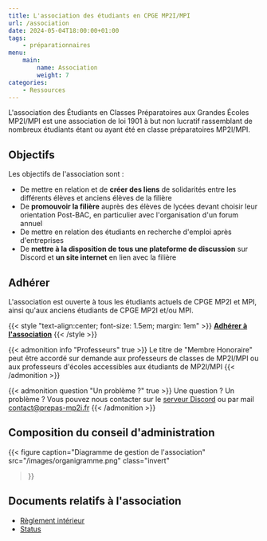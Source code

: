 ```yaml
---
title: L'association des étudiants en CPGE MP2I/MPI
url: /association
date: 2024-05-04T18:00:00+01:00
tags:
    - préparationnaires
menu:
    main:
        name: Association
        weight: 7
categories:
    - Ressources
---
```


L'association des Étudiants en Classes Préparatoires aux Grandes Écoles MP2I/MPI est une association de loi 1901 à but non lucratif rassemblant de nombreux étudiants étant ou ayant été en classe préparatoires MP2I/MPI.

## Objectifs

Les objectifs de l'association sont :

- De mettre en relation et de **créer des liens** de solidarités entre les différents élèves et anciens élèves de la filière
- De **promouvoir la filière** auprès des élèves de lycées devant choisir leur orientation Post-BAC, en particulier avec l'organisation d'un forum annuel
- De mettre en relation des étudiants en recherche d'emploi après d'entreprises
- De **mettre à la disposition de tous une plateforme de discussion** sur Discord et **un site internet** en lien avec la filière

## Adhérer

L'association est ouverte à tous les étudiants actuels de CPGE MP2I et MPI, ainsi qu'aux anciens étudiants de CPGE MP2I et/ou MPI.

{{< style "text-align:center; font-size: 1.5em; margin: 1em" >}}
**[Adhérer à l'association](https://www.helloasso.com/associations/association-des-etudiants-en-classes-preparatoires-aux-grandes-ecoles-mp2i-mpi/adhesions/adhesion-annuelle/widget)**
{{< /style >}}

{{< admonition info "Professeurs" true >}}
Le titre de "Membre Honoraire" peut être accordé sur demande aux professeurs de classes de MP2I/MPI ou aux professeurs d'écoles accessibles aux étudiants de MP2I/MPI
{{< /admonition >}}

{{< admonition question "Un problème ?" true >}}
Une question ? Un problème ? Vous pouvez nous contacter sur le [serveur Discord](https://discord.com/invite/kVMcJQujZW) ou par mail [contact@prepas-mp2i.fr](mailto:contact@prepas-mp2i.fr)
{{< /admonition >}}

## Composition du conseil d'administration

{{< figure
    caption="Diagramme de gestion de l'association"
    src="/images/organigramme.png"
    class="invert"
>}}

## Documents relatifs à l'association

- [Règlement intérieur](/documents/association/Reglement_interieur.pdf)
- [Status](/documents/association/Status.pdf)
